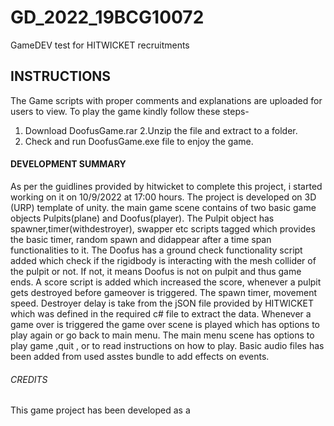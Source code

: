 # GD_2022_19BCG10072
GameDEV test for HITWICKET recruitments
## INSTRUCTIONS
The Game scripts with proper comments and explanations are uploaded for users to view.
To play the game kindly follow these steps-
1. Download DoofusGame.rar
2.Unzip the file and extract to a folder.
3. Check and run DoofusGame.exe file to enjoy the game.
#### DEVELOPMENT SUMMARY
As per the guidlines provided by hitwicket to complete this project, i started working on it on 10/9/2022 at 17:00 hours. The project is developed on 3D (URP) template of unity. the main game scene contains of two basic game objects Pulpits(plane) and Doofus(player). The Pulpit object has spawner,timer(withdestroyer), swapper etc scripts tagged which provides  the basic timer, random spawn and didappear after a time span functionalities to it.
The Doofus has a ground check functionality script added which check if the rigidbody is interacting with the mesh collider of the pulpit or not. If not, it means Doofus is not on pulpit and thus game ends.
A score script is added which increased the score, whenever a pulpit gets destroyed before gameover is triggered.
The spawn timer, movement speed. Destroyer delay is take from the jSON file provided by HITWICKET which was defined in the required c# file to extract the data.
Whenever a game over is triggered the game over scene is played which has options to play again or go back to main menu.
The main menu scene has options to play game ,quit , or to read instructions on how to play.
Basic audio files has been added from used asstes bundle to add effects on events.
###### CREDITS
This game project has been developed as a 
